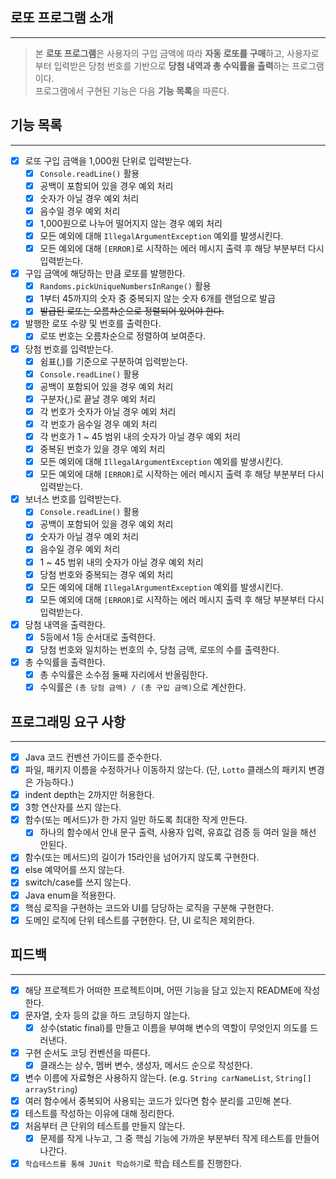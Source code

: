 ## 로또 프로그램 소개

***
> 본 **로또 프로그램**은 사용자의 구입 금액에 따라 **자동 로또를 구매**하고, 사용자로부터 입력받은 당첨 번호를 기반으로 **당첨 내역과 총 수익률을 출력**하는 프로그램이다.  
> 프로그램에서 구현된 기능은 다음 **기능 목록**을 따른다.

## 기능 목록

***

- [x] 로또 구입 금액을 1,000원 단위로 입력받는다.
    - [x] `Console.readLine()` 활용
    - [x] 공백이 포함되어 있을 경우 예외 처리
    - [x] 숫자가 아닐 경우 예외 처리
    - [x] 음수일 경우 예외 처리
    - [x] 1,000원으로 나누어 떨어지지 않는 경우 예외 처리
    - [x] 모든 예외에 대해 `IllegalArgumentException` 예외를 발생시킨다.
    - [x] 모든 예외에 대해 `[ERROR]`로 시작하는 에러 메시지 출력 후 해당 부분부터 다시 입력받는다.

- [x] 구입 금액에 해당하는 만큼 로또를 발행한다.
    - [x] `Randoms.pickUniqueNumbersInRange()` 활용
    - [x] 1부터 45까지의 숫자 중 중복되지 않는 숫자 6개를 랜덤으로 발급
    - [x] ~~발급된 로또는 오름차순으로 정렬되어 있어야 한다.~~

- [x] 발행한 로또 수량 및 번호를 출력한다.
    - [x] 로또 번호는 오름차순으로 정렬하여 보여준다.

- [x] 당첨 번호를 입력받는다.
    - [x] 쉼표(,)를 기준으로 구분하여 입력받는다.
    - [x] `Console.readLine()` 활용
    - [x] 공백이 포함되어 있을 경우 예외 처리
    - [x] 구분자(,)로 끝날 경우 예외 처리
    - [x] 각 번호가 숫자가 아닐 경우 예외 처리
    - [x] 각 번호가 음수일 경우 예외 처리
    - [x] 각 번호가 1 ~ 45 범위 내의 숫자가 아닐 경우 예외 처리
    - [x] 중복된 번호가 있을 경우 예외 처리
    - [x] 모든 예외에 대해 `IllegalArgumentException` 예외를 발생시킨다.
    - [x] 모든 예외에 대해 `[ERROR]`로 시작하는 에러 메시지 출력 후 해당 부분부터 다시 입력받는다.

- [x] 보너스 번호를 입력받는다.
    - [x] `Console.readLine()` 활용
    - [x] 공백이 포함되어 있을 경우 예외 처리
    - [x] 숫자가 아닐 경우 예외 처리
    - [x] 음수일 경우 예외 처리
    - [x] 1 ~ 45 범위 내의 숫자가 아닐 경우 예외 처리
    - [x] 당첨 번호와 중복되는 경우 예외 처리
    - [x] 모든 예외에 대해 `IllegalArgumentException` 예외를 발생시킨다.
    - [x] 모든 예외에 대해 `[ERROR]`로 시작하는 에러 메시지 출력 후 해당 부분부터 다시 입력받는다.

- [x] 당첨 내역을 출력한다.
    - [x] 5등에서 1등 순서대로 출력한다.
    - [x] 당첨 번호와 일치하는 번호의 수, 당첨 금액, 로또의 수를 출력한다.

- [x] 총 수익률을 출력한다.
    - [x] 총 수익률은 소수점 둘째 자리에서 반올림한다.
    - [x] 수익률은 `(총 당첨 금액) / (총 구입 금액)`으로 계산한다.

## 프로그래밍 요구 사항

***

- [x] Java 코드 컨벤션 가이드를 준수한다.
- [x] 파일, 패키지 이름을 수정하거나 이동하지 않는다. (단, `Lotto` 클래스의 패키지 변경은 가능하다.)
- [x] indent depth는 2까지만 허용한다.
- [x] 3항 연산자를 쓰지 않는다.
- [x] 함수(또는 메서드)가 한 가지 일만 하도록 최대한 작게 만든다.
    - [x] 하나의 함수에서 안내 문구 출력, 사용자 입력, 유효값 검증 등 여러 일을 해선 안된다.
- [x] 함수(또는 메서드)의 길이가 15라인을 넘어가지 않도록 구현한다.
- [x] else 예약어를 쓰지 않는다.
- [x] switch/case를 쓰지 않는다.
- [x] Java enum을 적용한다.
- [x] 핵심 로직을 구현하는 코드와 UI를 담당하는 로직을 구분해 구현한다.
- [x] 도메인 로직에 단위 테스트를 구현한다. 단, UI 로직은 제외한다.

## 피드백

***

- [x] 해당 프로젝트가 어떠한 프로젝트이며, 어떤 기능을 담고 있는지 README에 작성한다.
- [x] 문자열, 숫자 등의 값을 하드 코딩하지 않는다.
    - [x] 상수(static final)를 만들고 이름을 부여해 변수의 역할이 무엇인지 의도를 드러낸다.
- [x] 구현 순서도 코딩 컨벤션을 따른다.
    - [x] 클래스는 상수, 멤버 변수, 생성자, 메서드 순으로 작성한다.
- [x] 변수 이름에 자료형은 사용하지 않는다. (e.g. `String carNameList`, `String[] arrayString`)
- [x] 여러 함수에서 중복되어 사용되는 코드가 있다면 함수 분리를 고민해 본다.
- [x] 테스트를 작성하는 이유에 대해 정리한다.
- [x] 처음부터 큰 단위의 테스트를 만들지 않는다.
    - [x] 문제를 작게 나누고, 그 중 핵심 기능에 가까운 부분부터 작게 테스트를 만들어 나간다.
- [x] `학습테스트를 통해 JUnit 학습하기`로 학습 테스트를 진행한다.